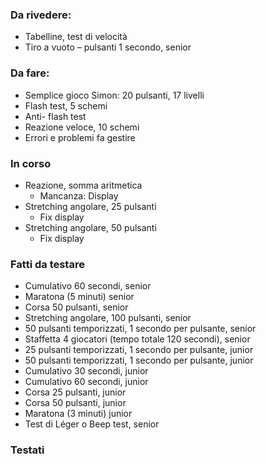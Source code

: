 
### Da rivedere:
- Tabelline, test di velocità
- Tiro a vuoto – pulsanti 1 secondo, senior

### Da fare:
- Semplice gioco Simon: 20 pulsanti, 17 livelli
- Flash test, 5 schemi
- Anti- flash test
- Reazione veloce, 10 schemi
- Errori e problemi fa gestire

### In corso
- Reazione, somma aritmetica
  - Mancanza: Display
- Stretching angolare, 25 pulsanti
  - Fix display
- Stretching angolare, 50 pulsanti
  - Fix display

### Fatti da testare
- Cumulativo 60 secondi, senior
- Maratona (5 minuti) senior
- Corsa 50 pulsanti, senior
- Stretching angolare, 100 pulsanti, senior
- 50 pulsanti temporizzati, 1 secondo per pulsante, senior
- Staffetta 4 giocatori (tempo totale 120 secondi), senior
- 25 pulsanti temporizzati, 1 secondo per pulsante, junior
- 50 pulsanti temporizzati, 1 secondo per pulsante, junior
- Cumulativo 30 secondi, junior
- Cumulativo 60 secondi, junior
- Corsa 25 pulsanti, junior
- Corsa 50 pulsanti, junior
- Maratona (3 minuti) junior
- Test di Léger o Beep test, senior


### Testati
